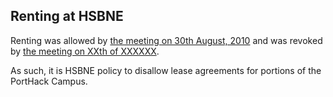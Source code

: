 ## Renting at HSBNE

Renting was allowed by [the meeting on 30th August, 2010](http://hsbne.org/admin/meeting/20110830.html) 
and was revoked by [the meeting on XXth of XXXXXX](http://hsbne.org/admin/meeting/2013XXXX.md).

As such, it is HSBNE policy to disallow lease agreements for portions of the PortHack Campus.
